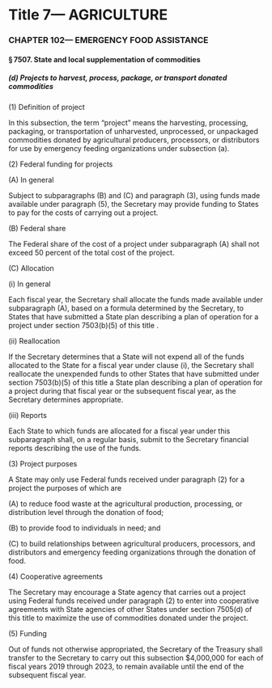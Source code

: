 
# Title 7— AGRICULTURE
### CHAPTER 102— EMERGENCY FOOD ASSISTANCE
#### § 7507. State and local supplementation of commodities
##### (d) Projects to harvest, process, package, or transport donated commodities

(1) Definition of project

In this subsection, the term “project” means the harvesting, processing, packaging, or transportation of unharvested, unprocessed, or unpackaged commodities donated by agricultural producers, processors, or distributors for use by emergency feeding organizations under subsection (a).

(2) Federal funding for projects

(A) In general

Subject to subparagraphs (B) and (C) and paragraph (3), using funds made available under paragraph (5), the Secretary may provide funding to States to pay for the costs of carrying out a project.

(B) Federal share

The Federal share of the cost of a project under subparagraph (A) shall not exceed 50 percent of the total cost of the project.

(C) Allocation

(i) In general

Each fiscal year, the Secretary shall allocate the funds made available under subparagraph (A), based on a formula determined by the Secretary, to States that have submitted a State plan describing a plan of operation for a project under section 7503(b)(5) of this title .

(ii) Reallocation

If the Secretary determines that a State will not expend all of the funds allocated to the State for a fiscal year under clause (i), the Secretary shall reallocate the unexpended funds to other States that have submitted under section 7503(b)(5) of this title a State plan describing a plan of operation for a project during that fiscal year or the subsequent fiscal year, as the Secretary determines appropriate.

(iii) Reports

Each State to which funds are allocated for a fiscal year under this subparagraph shall, on a regular basis, submit to the Secretary financial reports describing the use of the funds.

(3) Project purposes

A State may only use Federal funds received under paragraph (2) for a project the purposes of which are

(A) to reduce food waste at the agricultural production, processing, or distribution level through the donation of food;

(B) to provide food to individuals in need; and

(C) to build relationships between agricultural producers, processors, and distributors and emergency feeding organizations through the donation of food.

(4) Cooperative agreements

The Secretary may encourage a State agency that carries out a project using Federal funds received under paragraph (2) to enter into cooperative agreements with State agencies of other States under section 7505(d) of this title to maximize the use of commodities donated under the project.

(5) Funding

Out of funds not otherwise appropriated, the Secretary of the Treasury shall transfer to the Secretary to carry out this subsection $4,000,000 for each of fiscal years 2019 through 2023, to remain available until the end of the subsequent fiscal year.
